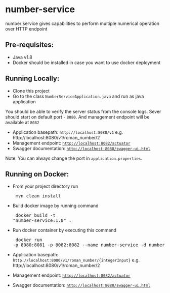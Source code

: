 # number-service
number service gives capabilities to perform multiple numerical operation over HTTP endpoint

## Pre-requisites:
* Java v1.8
* Docker should be installed in case you want to use docker deployment


## Running Locally:
* Clone this project
* Go to the  class `NumberServiceApplication.java` and run as java application

You should be able to verify the server status from the console logs. Sever should start on default port - `8080`. And management endpoint will be available at `8082`

* Application basepath: `http://localhost:8080/v1`  e.g. http://localhost:8080/v1/roman_number/2
* Management endpoint: [`http://localhost:8082/actuator`](http://localhost:8082/actuator)
* Swagger documentation: [`http://localhost:8080/swagger-ui.html`](http://localhost:8080/swagger-ui.html)

Note: You can always change the port in `application.properties`. 

## Running on Docker:
* From your project directory run <pre> mvn clean install </pre>
* Build docker image by running command <pre> docker build -t "number-service:1.0" . </pre>
* Run docker container by executing this command <pre> docker run -p 8080:8081 -p 8082:8082 --name number-service -d number-service:1.0  </pre>

* Application basepath: `http://localhost:8080/v1/roman_number/{integerInput}` e.g. http://localhost:8080/v1/roman_number/2
* Management endpoint: [`http://localhost:8082/actuator`](http://localhost:8082/actuator)
* Swagger documentation: [`http://localhost:8080/swagger-ui.html`](http://localhost:8080/swagger-ui.html)